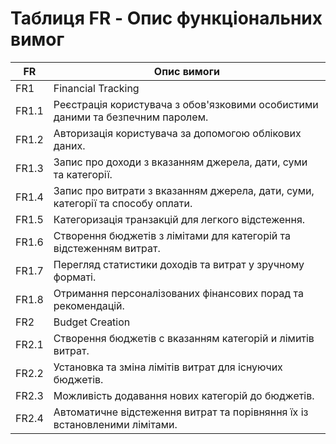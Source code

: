 # Таблиця FR - Опис функціональних вимог
| FR  | Опис вимоги                                                 |
|----|------------------------------------------------------------|
| FR1 | Financial Tracking |
| FR1.1  | Реєстрація користувача з обов'язковими особистими даними та безпечним паролем. |
| FR1.2  | Авторизація користувача за допомогою облікових даних.                    |
| FR1.3  | Запис про доходи з вказанням джерела, дати, суми та категорії.        |
| FR1.4  | Запис про витрати з вказанням джерела, дати, суми, категорії та способу оплати. |
| FR1.5  | Категоризація транзакцій для легкого відстеження.                  |
| FR1.6  | Створення бюджетів з лімітами для категорій та відстеженням витрат. |
| FR1.7  | Перегляд статистики доходів та витрат у зручному форматі.          |
| FR1.8  | Отримання персоналізованих фінансових порад та рекомендацій.     |
| FR2 | Budget Creation |
| FR2.1  | Створення бюджетів с вказанням категорій и лімитів витрат. |
| FR2.2  | Установка та зміна лімітів витрат для існуючих бюджетів.  |
| FR2.3  | Можливість додавання нових категорій до бюджетів. |
| FR2.4  | Автоматичне відстеження витрат та порівняння їх із встановленими лімітами. |

